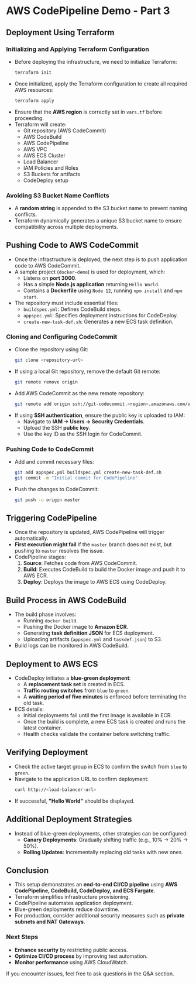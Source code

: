 # AWS CodePipeline Demo - Part 3

## Deployment Using Terraform

### Initializing and Applying Terraform Configuration
- Before deploying the infrastructure, we need to initialize Terraform:
  ```sh
  terraform init
  ```
- Once initialized, apply the Terraform configuration to create all required AWS resources:
  ```sh
  terraform apply
  ```
- Ensure that the **AWS region** is correctly set in `vars.tf` before proceeding.
- Terraform will create:
  - Git repository (AWS CodeCommit)
  - AWS CodeBuild
  - AWS CodePipeline
  - AWS VPC
  - AWS ECS Cluster
  - Load Balancer
  - IAM Policies and Roles
  - S3 Buckets for artifacts
  - CodeDeploy setup

### Avoiding S3 Bucket Name Conflicts
- A **random string** is appended to the S3 bucket name to prevent naming conflicts.
- Terraform dynamically generates a unique S3 bucket name to ensure compatibility across multiple deployments.

## Pushing Code to AWS CodeCommit
- Once the infrastructure is deployed, the next step is to push application code to AWS CodeCommit.
- A sample project (`docker-demo`) is used for deployment, which:
  - Listens on **port 3000**.
  - Has a simple **Node.js application** returning `Hello World`.
  - Contains a **Dockerfile** using `Node 12`, running `npm install` and `npm start`.
- The repository must include essential files:
  - `buildspec.yml`: Defines CodeBuild steps.
  - `appspec.yml`: Specifies deployment instructions for CodeDeploy.
  - `create-new-task-def.sh`: Generates a new ECS task definition.

### Cloning and Configuring CodeCommit
- Clone the repository using Git:
  ```sh
  git clone <repository-url>
  ```
- If using a local Git repository, remove the default Git remote:
  ```sh
  git remote remove origin
  ```
- Add AWS CodeCommit as the new remote repository:
  ```sh
  git remote add origin ssh://git-codecommit.<region>.amazonaws.com/v1/repos/demo
  ```
- If using **SSH authentication**, ensure the public key is uploaded to IAM:
  - Navigate to **IAM → Users → Security Credentials**.
  - Upload the SSH **public key**.
  - Use the key ID as the SSH login for CodeCommit.

### Pushing Code to CodeCommit
- Add and commit necessary files:
  ```sh
  git add appspec.yml buildspec.yml create-new-task-def.sh
  git commit -m "Initial commit for CodePipeline"
  ```
- Push the changes to CodeCommit:
  ```sh
  git push -u origin master
  ```

## Triggering CodePipeline
- Once the repository is updated, AWS CodePipeline will trigger automatically.
- **First execution might fail** if the `master` branch does not exist, but pushing to `master` resolves the issue.
- CodePipeline stages:
  1. **Source**: Fetches code from AWS CodeCommit.
  2. **Build**: Executes CodeBuild to build the Docker image and push it to AWS ECR.
  3. **Deploy**: Deploys the image to AWS ECS using CodeDeploy.

## Build Process in AWS CodeBuild
- The build phase involves:
  - Running `docker build`.
  - Pushing the Docker image to **Amazon ECR**.
  - Generating **task definition JSON** for ECS deployment.
  - Uploading artifacts (`appspec.yml` and `taskdef.json`) to S3.
- Build logs can be monitored in AWS CodeBuild.

## Deployment to AWS ECS
- CodeDeploy initiates a **blue-green deployment**:
  - A **replacement task set** is created in ECS.
  - **Traffic routing switches** from `blue` to `green`.
  - A **waiting period of five minutes** is enforced before terminating the old task.
- ECS details:
  - Initial deployments fail until the first image is available in ECR.
  - Once the build is complete, a new ECS task is created and runs the latest container.
  - Health checks validate the container before switching traffic.

## Verifying Deployment
- Check the active target group in ECS to confirm the switch from `blue` to `green`.
- Navigate to the application URL to confirm deployment:
  ```sh
  curl http://<load-balancer-url>
  ```
- If successful, **"Hello World"** should be displayed.

## Additional Deployment Strategies
- Instead of blue-green deployments, other strategies can be configured:
  - **Canary Deployments**: Gradually shifting traffic (e.g., 10% → 20% → 50%).
  - **Rolling Updates**: Incrementally replacing old tasks with new ones.

## Conclusion
- This setup demonstrates an **end-to-end CI/CD pipeline** using **AWS CodePipeline, CodeBuild, CodeDeploy, and ECS Fargate**.
- Terraform simplifies infrastructure provisioning.
- CodePipeline automates application deployment.
- Blue-green deployments reduce downtime.
- For production, consider additional security measures such as **private subnets and NAT Gateways**.

### Next Steps
- **Enhance security** by restricting public access.
- **Optimize CI/CD process** by improving test automation.
- **Monitor performance** using AWS CloudWatch.

If you encounter issues, feel free to ask questions in the Q&A section.

